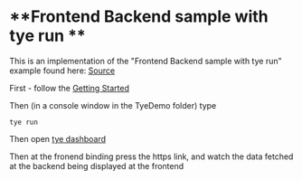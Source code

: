 # **Frontend Backend sample with tye run **
This is an implementation of the "Frontend Backend sample with tye run" example found here:
[Source](https://github.com/dotnet/tye/blob/master/docs/tutorials/hello-tye/00_run_locally.md)

First - follow the [Getting Started](https://github.com/dotnet/tye/blob/master/docs/getting_started.md)

Then (in a console window in the TyeDemo folder) type

 `tye run`

Then open [tye dashboard](localhost:8000)

Then at the fronend binding press the https link, and watch the data fetched at the backend being displayed at the frontend




